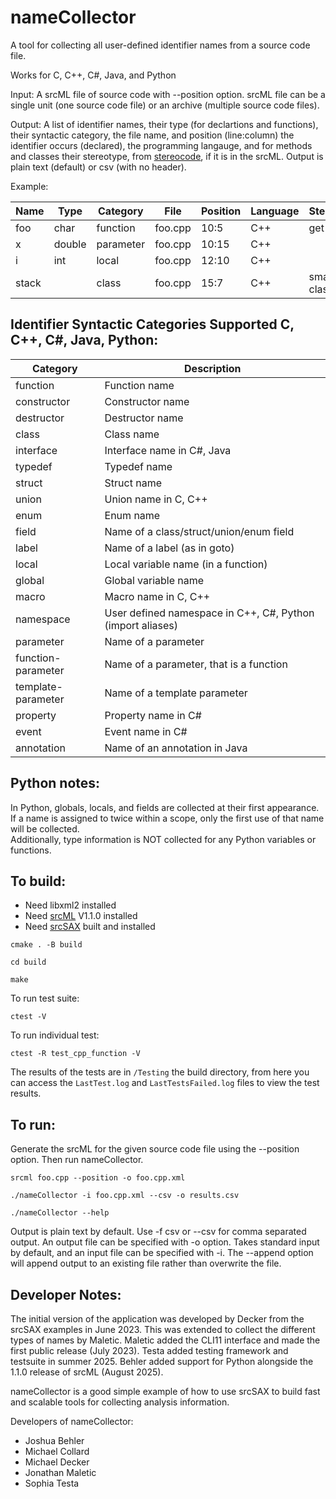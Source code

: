 # nameCollector
A tool for collecting all user-defined identifier names from a source code file.  

Works for C, C++, C#, Java, and Python

Input: A srcML file of source code with --position option.  srcML file can be a single unit (one source code file) or an archive (multiple source code files).

Output: A list of identifier names,  their type (for declartions and functions), their syntactic category, the file name, and position (line:column) the identifier occurs (declared), the programming langauge, and for methods and classes their stereotype, from [stereocode](https://github.com/srcML/stereocode), if it is in the srcML.  Output is plain text (default) or csv (with no header).

Example:

| Name            | Type     | Category   | File   | Position | Language | Stereotype    |
| --------------- | -------------- | -------- |---|---|---|---|
|foo| char | function | foo.cpp | 10:5 | C++ | get |
|x| double | parameter | foo.cpp | 10:15| C++ |  | 
|i| int | local | foo.cpp | 12:10 | C++ | | 
|stack|   | class | foo.cpp | 15:7| C++ | small-class |

## Identifier Syntactic Categories Supported C, C++, C#, Java, Python:

| Category        | Description |
| --------------- | -------------- |
| function        | Function name |
| constructor     | Constructor name |
| destructor      | Destructor name |
| class           | Class name |
| interface       | Interface name in C#, Java |
| typedef         | Typedef name |
| struct          | Struct name |
| union           | Union name in C, C++|
| enum            | Enum name |
| field           | Name of a class/struct/union/enum field |
| label           | Name of a label (as in goto) |
| local           | Local variable name (in a function) |
| global          | Global variable name |
| macro           | Macro name in C, C++ |
| namespace       | User defined namespace in C++, C#, Python (import aliases) |
| parameter       | Name of a parameter |
| function-parameter  | Name of a parameter, that is a function | 
| template-parameter  | Name of a template parameter |
| property        | Property name in C# |W
| event           | Event name in C# |
| annotation      | Name of an annotation in Java |


## Python notes:
In Python, globals, locals, and fields are collected at their first appearance. If a name is assigned to twice within a scope, only the first use of that name will be collected.  
Additionally, type information is NOT collected for any Python variables or functions.


## To build:
- Need libxml2 installed
- Need [srcML](https://srcML.org) V1.1.0 installed
- Need [srcSAX](https://github.com/srcML/srcSAX) built and installed

`cmake . -B build`

`cd build`

`make`

To run test suite:

`ctest -V`

To run individual test:

`ctest -R test_cpp_function -V`

The results of the tests are in `/Testing` the build directory, from here you can access the `LastTest.log` and `LastTestsFailed.log` files to view the test results.

## To run:

Generate the srcML for the given source code file using the --position option.  Then run nameCollector.

`srcml foo.cpp --position -o foo.cpp.xml`

`./nameCollector -i foo.cpp.xml --csv -o results.csv`

`./nameCollector --help`

Output is plain text by default.  Use -f csv or --csv for comma separated output.  An output file can be specified with -o option. Takes standard input by default, and an input file can be specified with -i.  The --append option will append output to an existing file rather than overwrite the file.

## Developer Notes:

The initial version of the application was developed by Decker from the srcSAX examples in June 2023. This was extended to collect the different types of names by Maletic. Maletic added the CLI11 interface and made the first public release (July 2023). Testa added testing framework and testsuite in summer 2025. Behler added support for Python alongside the 1.1.0 release of srcML (August 2025).

nameCollector is a good simple example of how to use srcSAX to build fast and scalable tools for collecting analysis information.

Developers of nameCollector:
- Joshua Behler
- Michael Collard
- Michael Decker
- Jonathan Maletic
- Sophia Testa 


